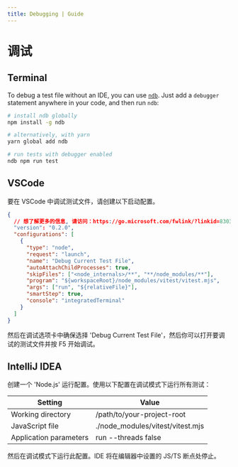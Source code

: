```yaml
---
title: Debugging | Guide
---
```


# 调试

## Terminal

To debug a test file without an IDE, you can use [`ndb`](https://github.com/GoogleChromeLabs/ndb). Just add a `debugger` statement anywhere in your code, and then run `ndb`:

```sh
# install ndb globally
npm install -g ndb

# alternatively, with yarn
yarn global add ndb

# run tests with debugger enabled
ndb npm run test
```

## VSCode

要在 VSCode 中调试测试文件，请创建以下启动配置。

```json
{
  // 想了解更多的信息, 请访问：https://go.microsoft.com/fwlink/?linkid=830387
  "version": "0.2.0",
  "configurations": [
    {
      "type": "node",
      "request": "launch",
      "name": "Debug Current Test File",
      "autoAttachChildProcesses": true,
      "skipFiles": ["<node_internals>/**", "**/node_modules/**"],
      "program": "${workspaceRoot}/node_modules/vitest/vitest.mjs",
      "args": ["run", "${relativeFile}"],
      "smartStep": true,
      "console": "integratedTerminal"
    }
  ]
}
```

然后在调试选项卡中确保选择 'Debug Current Test File'，然后你可以打开要调试的测试文件并按 F5 开始调试。

## IntelliJ IDEA

创建一个 'Node.js' 运行配置。使用以下配置在调试模式下运行所有测试：

Setting | Value
 --- | ---
Working directory | /path/to/your-project-root
JavaScript file | ./node_modules/vitest/vitest.mjs
Application parameters | run --threads false

然后在调试模式下运行此配置。IDE 将在编辑器中设置的 JS/TS 断点处停止。
